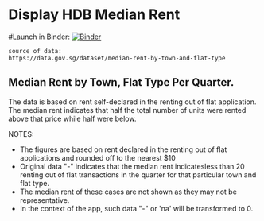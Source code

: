 # Display HDB Median Rent

#Launch in Binder:
[![Binder](https://mybinder.org/badge_logo.svg)](https://mybinder.org/v2/gh/kenaimachine/hdbrent/master?urlpath%3D%2Fproxy%2F5006%2FhdbRent)

```
source of data: 
https://data.gov.sg/dataset/median-rent-by-town-and-flat-type
```

## Median Rent by Town, Flat Type Per Quarter. 
The data is based on rent self-declared in the renting out of flat application. 
The median rent indicates that half the total number of units were rented above that price while half were below.

NOTES:
* The figures are based on rent declared in the renting out of flat applications and rounded off to the nearest $10
* Original data "-" indicates that the median rent indicatesless than 20 renting out of flat transactions in the quarter for that particular town and flat type. 
* The median rent of these cases are not shown as they may not be representative.
* In the context of the app, such data "-" or 'na' will be transformed to 0.
